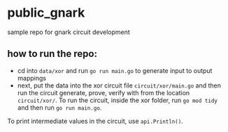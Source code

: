 # public_gnark
sample repo for gnark circuit development

## how to run the repo:
- cd into `data/xor` and run `go run main.go` to generate input to output mappings
- next, put the data into the xor circuit file `circuit/xor/main.go` and then run the circuit generate, prove, verify with from the location `circuit/xor/`. To run the circuit, inside the xor folder, run `go mod tidy` and then run `go run main.go`.

To print intermediate values in the circuit, use `api.Println()`.
